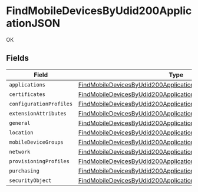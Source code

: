 # FindMobileDevicesByUdid200ApplicationJSON

OK


## Fields

| Field                                                                                                                                                         | Type                                                                                                                                                          | Required                                                                                                                                                      | Description                                                                                                                                                   |
| ------------------------------------------------------------------------------------------------------------------------------------------------------------- | ------------------------------------------------------------------------------------------------------------------------------------------------------------- | ------------------------------------------------------------------------------------------------------------------------------------------------------------- | ------------------------------------------------------------------------------------------------------------------------------------------------------------- |
| `applications`                                                                                                                                                | [FindMobileDevicesByUdid200ApplicationJSONApplications](../../models/operations/findmobiledevicesbyudid200applicationjsonapplications.md)[]                   | :heavy_minus_sign:                                                                                                                                            | N/A                                                                                                                                                           |
| `certificates`                                                                                                                                                | [FindMobileDevicesByUdid200ApplicationJSONCertificates](../../models/operations/findmobiledevicesbyudid200applicationjsoncertificates.md)[]                   | :heavy_minus_sign:                                                                                                                                            | N/A                                                                                                                                                           |
| `configurationProfiles`                                                                                                                                       | [FindMobileDevicesByUdid200ApplicationJSONConfigurationProfiles](../../models/operations/findmobiledevicesbyudid200applicationjsonconfigurationprofiles.md)[] | :heavy_minus_sign:                                                                                                                                            | N/A                                                                                                                                                           |
| `extensionAttributes`                                                                                                                                         | [FindMobileDevicesByUdid200ApplicationJSONExtensionAttributes](../../models/operations/findmobiledevicesbyudid200applicationjsonextensionattributes.md)[]     | :heavy_minus_sign:                                                                                                                                            | N/A                                                                                                                                                           |
| `general`                                                                                                                                                     | [FindMobileDevicesByUdid200ApplicationJSONGeneral](../../models/operations/findmobiledevicesbyudid200applicationjsongeneral.md)                               | :heavy_minus_sign:                                                                                                                                            | N/A                                                                                                                                                           |
| `location`                                                                                                                                                    | [FindMobileDevicesByUdid200ApplicationJSONLocation](../../models/operations/findmobiledevicesbyudid200applicationjsonlocation.md)                             | :heavy_minus_sign:                                                                                                                                            | N/A                                                                                                                                                           |
| `mobileDeviceGroups`                                                                                                                                          | [FindMobileDevicesByUdid200ApplicationJSONMobileDeviceGroups](../../models/operations/findmobiledevicesbyudid200applicationjsonmobiledevicegroups.md)[]       | :heavy_minus_sign:                                                                                                                                            | N/A                                                                                                                                                           |
| `network`                                                                                                                                                     | [FindMobileDevicesByUdid200ApplicationJSONNetwork](../../models/operations/findmobiledevicesbyudid200applicationjsonnetwork.md)                               | :heavy_minus_sign:                                                                                                                                            | N/A                                                                                                                                                           |
| `provisioningProfiles`                                                                                                                                        | [FindMobileDevicesByUdid200ApplicationJSONProvisioningProfiles](../../models/operations/findmobiledevicesbyudid200applicationjsonprovisioningprofiles.md)[]   | :heavy_minus_sign:                                                                                                                                            | N/A                                                                                                                                                           |
| `purchasing`                                                                                                                                                  | [FindMobileDevicesByUdid200ApplicationJSONPurchasing](../../models/operations/findmobiledevicesbyudid200applicationjsonpurchasing.md)                         | :heavy_minus_sign:                                                                                                                                            | N/A                                                                                                                                                           |
| `securityObject`                                                                                                                                              | [FindMobileDevicesByUdid200ApplicationJSONSecurityObject](../../models/operations/findmobiledevicesbyudid200applicationjsonsecurityobject.md)                 | :heavy_minus_sign:                                                                                                                                            | N/A                                                                                                                                                           |